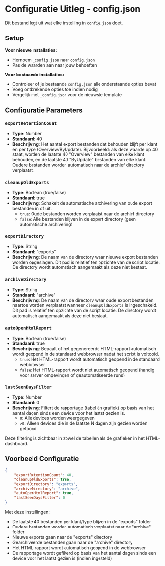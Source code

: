 # Configuratie Uitleg - config.json

Dit bestand legt uit wat elke instelling in `config.json` doet.

## Setup

**Voor nieuwe installaties:**

- Hernoem `_config.json` naar `config.json`
- Pas de waarden aan naar jouw behoeften

**Voor bestaande installaties:**

- Controleer of je bestaande `config.json` alle onderstaande opties bevat
- Voeg ontbrekende opties toe indien nodig
- Vergelijk met `_config.json` voor de nieuwste template

## Configuratie Parameters

### `exportRetentionCount`

- **Type**: Number
- **Standaard**: 40
- **Beschrijving**: Het aantal export bestanden dat behouden blijft per klant en per type (Overview/ByUpdate). Bijvoorbeeld: als deze waarde op 40 staat, worden de laatste 40 "Overview" bestanden van elke klant behouden, en de laatste 40 "ByUpdate" bestanden van elke klant. Oudere bestanden worden automatisch naar de archief directory verplaatst.

### `cleanupOldExports`

- **Type**: Boolean (true/false)
- **Standaard**: true
- **Beschrijving**: Schakelt de automatische archivering van oude export bestanden in of uit.
  - `true`: Oude bestanden worden verplaatst naar de archief directory
  - `false`: Alle bestanden blijven in de export directory (geen automatische archivering)

### `exportDirectory`

- **Type**: String
- **Standaard**: "exports"
- **Beschrijving**: De naam van de directory waar nieuwe export bestanden worden opgeslagen. Dit pad is relatief ten opzichte van de script locatie. De directory wordt automatisch aangemaakt als deze niet bestaat.

### `archiveDirectory`

- **Type**: String
- **Standaard**: "archive"
- **Beschrijving**: De naam van de directory waar oude export bestanden naartoe worden verplaatst wanneer `cleanupOldExports` is ingeschakeld. Dit pad is relatief ten opzichte van de script locatie. De directory wordt automatisch aangemaakt als deze niet bestaat.

### `autoOpenHtmlReport`

- **Type**: Boolean (true/false)
- **Standaard**: true
- **Beschrijving**: Bepaalt of het gegenereerde HTML-rapport automatisch wordt geopend in de standaard webbrowser nadat het script is voltooid.
  - `true`: Het HTML-rapport wordt automatisch geopend in de standaard webbrowser
  - `false`: Het HTML-rapport wordt niet automatisch geopend (handig voor server omgevingen of geautomatiseerde runs)


### `lastSeenDaysFilter`

- **Type**: Number
- **Standaard**: 0
- **Beschrijving**: Filtert de rapportage (tabel én grafiek) op basis van het aantal dagen sinds een device voor het laatst gezien is.
  - `0`: Alle devices worden weergegeven
  - `>0`: Alleen devices die in de laatste N dagen zijn gezien worden getoond

Deze filtering is zichtbaar in zowel de tabellen als de grafieken in het HTML-dashboard.

## Voorbeeld Configuratie

```json
{
    "exportRetentionCount": 40,
    "cleanupOldExports": true,
    "exportDirectory": "exports",
    "archiveDirectory": "archive",
    "autoOpenHtmlReport": true,
    "lastSeenDaysFilter": 0
}
```

Met deze instellingen:

- De laatste 40 bestanden per klant/type blijven in de "exports" folder
- Oudere bestanden worden automatisch verplaatst naar de "archive" folder
- Nieuwe exports gaan naar de "exports" directory
- Gearchiveerde bestanden gaan naar de "archive" directory
- Het HTML-rapport wordt automatisch geopend in de webbrowser
- De rapportage wordt gefilterd op basis van het aantal dagen sinds een device voor het laatst gezien is (indien ingesteld)
